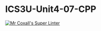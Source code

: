 # ICS3U-Unit4-07-CPP

[![Mr Coxall's Super Linter](https://github.com/Evgeny-Vovk/ICS3U-Unit4-07-CPP/workflows/Mr%20Coxall's%20Super%20Linter/badge.svg)](https://github.com/Evgeny-Vovk/ICS3U-Unit4-07-CPP/actions)
